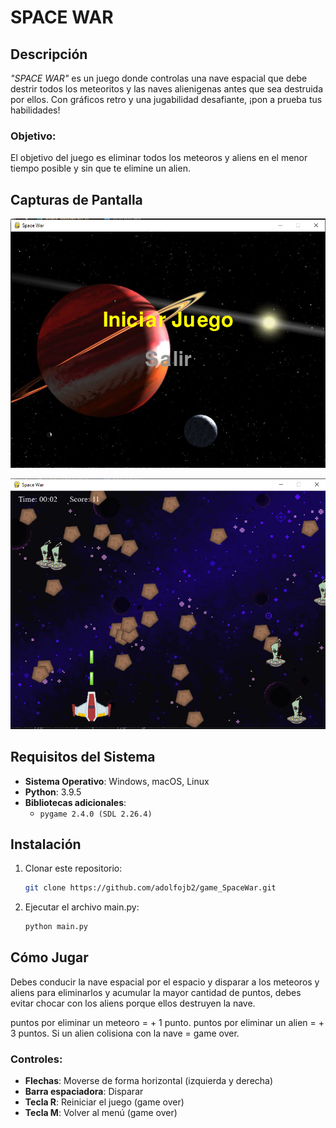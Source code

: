 # SPACE WAR

## Descripción
_"SPACE WAR"_ es un juego donde controlas una nave espacial que debe destrir todos los meteoritos y las naves alienigenas antes que sea destruida por ellos. Con gráficos retro y una jugabilidad desafiante, ¡pon a prueba tus habilidades!


### Objetivo:
El objetivo del juego es eliminar todos los meteoros y aliens en el menor tiempo posible y sin que te elimine un alien.

## Capturas de Pantalla

![Menú del juego](./cap_menu.png)

![Captura del Juego](./cap_game.png)

## Requisitos del Sistema

- **Sistema Operativo**: Windows, macOS, Linux
- **Python**: 3.9.5
- **Bibliotecas adicionales**:
  - `pygame 2.4.0 (SDL 2.26.4)`

## Instalación

1. Clonar este repositorio:
    ```bash
    git clone https://github.com/adolfojb2/game_SpaceWar.git
    ```
2. Ejecutar el archivo main.py:
    ```bash
    python main.py
    ```

## Cómo Jugar
Debes conducir la nave espacial por el espacio y disparar a los meteoros y aliens para eliminarlos y acumular la mayor cantidad de puntos, debes evitar chocar con los aliens porque ellos destruyen la nave.

puntos por eliminar un meteoro = + 1 punto.
puntos por eliminar un alien = + 3 puntos.
Si un alien colisiona con la nave = game over.


### Controles:
- **Flechas**: Moverse de forma horizontal (izquierda y derecha)
- **Barra espaciadora**: Disparar
- **Tecla R**: Reiniciar el juego (game over)
- **Tecla M**: Volver al menú (game over)






